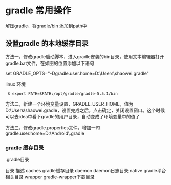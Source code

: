 # gradle 常用操作
解压gradle，将gradle/bin 添加到path中

## 设置gradle 的本地缓存目录

方法一，修改gradle启动脚本，进入gradle安装的bin目录，使用文本编辑器打开gradle.bat文件，在如图的位置添加以下语句

set GRADLE_OPTS="-Dgradle.user.home=D:\Users\shaowei\.gradle"

linux 环境
```
 $ export PATH=$PATH:/opt/gradle/gradle-5.5.1/bin
```
方法二，新建一个环境变量设置，GRADLE_USER_HOME，值为D:\Users\shaowei\.gradle，设置完成之后，点击确定，关闭设置窗口。这个时候可以去idea中看下gradle的用户目录，自动变成了环境变量中的值了

方法三，修改gradle.properties文件，增加一句
gradle.user.home=D\:\\Android\\.gradle



### gradle 缓存目录
.gradle目录

目录	描述
caches	gradle缓存目录
daemon	daemon日志目录
native	gradle平台相关目录
wrapper	gradle-wrapper下载目录
